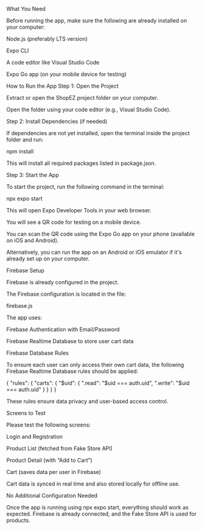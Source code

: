 What You Need

Before running the app, make sure the following are already installed on your computer:

Node.js (preferably LTS version)

Expo CLI

A code editor like Visual Studio Code

Expo Go app (on your mobile device for testing)

How to Run the App
Step 1: Open the Project

Extract or open the ShopEZ project folder on your computer.

Open the folder using your code editor (e.g., Visual Studio Code).

Step 2: Install Dependencies (if needed)

If dependencies are not yet installed, open the terminal inside the project folder and run:

npm install

This will install all required packages listed in package.json.

Step 3: Start the App

To start the project, run the following command in the terminal:

npx expo start

This will open Expo Developer Tools in your web browser.

You will see a QR code for testing on a mobile device.

You can scan the QR code using the Expo Go app on your phone (available on iOS and Android).

Alternatively, you can run the app on an Android or iOS emulator if it's already set up on your computer.

Firebase Setup

Firebase is already configured in the project.

The Firebase configuration is located in the file:

firebase.js

The app uses:

Firebase Authentication with Email/Password

Firebase Realtime Database to store user cart data

Firebase Database Rules

To ensure each user can only access their own cart data, the following Firebase Realtime Database rules should be applied:

{
  "rules": {
    "carts": {
      "$uid": {
        ".read": "$uid === auth.uid",
        ".write": "$uid === auth.uid"
      }
    }
  }
}


These rules ensure data privacy and user-based access control.

Screens to Test

Please test the following screens:

Login and Registration

Product List (fetched from Fake Store API)

Product Detail (with “Add to Cart”)

Cart (saves data per user in Firebase)

Cart data is synced in real time and also stored locally for offline use.

No Additional Configuration Needed

Once the app is running using npx expo start, everything should work as expected. Firebase is already connected, and the Fake Store API is used for products.
